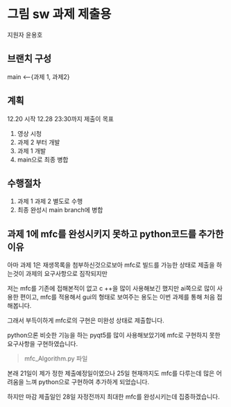 # 그림 sw 과제 제출용

지원자 윤용호

## 브랜치 구성

main <--{과제 1, 과제2}

## 계획

12.20 시작
12.28 23:30까지 제출이 목표

1. 영상 시청
2. 과제 2 부터 개발
3. 과제 1 개발
4. main으로 최종 병합

## 수행절차

1. 과제 1 과제 2 별도로 수행
2. 최종 완성시 main branch에 병합

## 과제 1에 mfc를 완성시키지 못하고  python코드를 추가한 이유

아마 과제 1은 재생목록을 첨부하신것으로보아 mfc로 빌드를 가능한 상태로 제출을 하는것이 과제의 요구사항으로 짐작되지만

저는 mfc를 기존에 접해본적이 없고 c ++을 많이 사용해보긴 했지만 ai쪽으로 많이 사용한 편이고, mfc를 적용해서 gui의 형태로 보여주는 용도는 이번 과제를 통해 처음 접해봅니다.

그래서 부득이하게 mfc로의 구현은 미완성 상태로 제출합니다.

python으론 비슷한 기능을 하는 pyqt5를 많이 사용해보았기에 mfc로 구현하지 못한 요구사항을 구현하였습니다.

> mfc_Algorithm.py 파일

본래 21일이 제가 정한 제출예정일이였으나 25일 현재까지도 mfc를 다루는데 많은 어려움을 느껴 python으로 구현하여 추가하게 되었습니다.

하지만 마감 제출일인 28일 자정전까지 최대한 mfc를 완성시키는데 집중하겠습니다.
